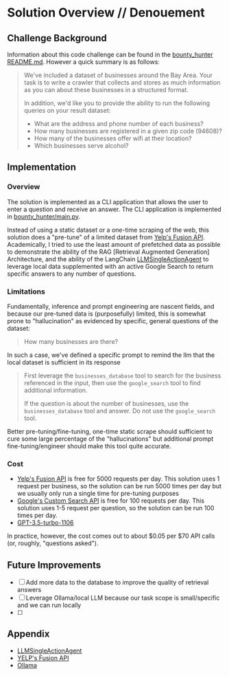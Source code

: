 # Solution Overview // Denouement

## Challenge Background

Information about this code challenge can be found in the [bounty_hunter README.md](./bounty_hunter/README.md). However a quick summary is as follows:

> We've included a dataset of businesses around the Bay Area. Your task is to
> write a crawler that collects and stores as much information as you
> can about these businesses in a structured format.
>
> In addition, we'd like you to provide the ability to run the following queries
> on your result dataset:
>
> - What are the address and phone number of each business?
> - How many businesses are registered in a given zip code (94608)?
> - How many of the businesses offer wifi at their location?
> - Which businesses serve alcohol?

## Implementation

### Overview

The solution is implemented as a CLI application that allows the user to enter a question and receive an answer. The CLI application is implemented in [bounty_hunter/main.py](./bounty_hunter/main.py).

Instead of using a static dataset or a one-time scraping of the web, this solution does a "pre-tune" of a limited dataset from [Yelp's Fusion API](https://fusion.yelp.com/). Academically, I tried to use the least amount of prefetched data as possible to demonstrate the ability of the RAG [Retrieval Augmented Generation] Architecture, and the ability of the LangChain [LLMSingleActionAgent](https://blog.langchain.dev/custom-agents/) to leverage local data supplemented with an active Google Search to return specific answers to any number of questions.

### Limitations

Fundamentally, inference and prompt engineering are nascent fields, and because our pre-tuned data is (purposefully) limited, this is somewhat prone to "hallucination" as evidenced by specific, general questions of the dataset:

> How many businesses are there?

In such a case, we've defined a specific prompt to remind the llm that the local dataset is sufficient in its response

> First leverage the `businesses_database` tool to search for the business referenced in the input, then use the `google_search` tool to find additional information.
>
> If the question is about the number of businesses, use the `businesses_database` tool and answer. Do not use the `google_search` tool.

Better pre-tuning/fine-tuning, one-time static scrape should sufficient to cure some large percentage of the "hallucinations" but additional prompt fine-tuning/engineer should make this tool quite accurate.

### Cost

- [Yelp's Fusion API](https://fusion.yelp.com/) is free for 5000 requests per day. This solution uses 1 request per business, so the solution can be run 5000 times per day but we usually only run a single time for pre-tuning purposes
- [Google's Custom Search API](https://developers.google.com/custom-search/v1/overview) is free for 100 requests per day. This solution uses 1-5 request per question, so the solution can be run 100 times per day.
- [GPT-3.5-turbo-1106](https://platform.openai.com/docs/models/gpt-3-5)

In practice, however, the cost comes out to about $0.05 per $70 API calls (or, roughly, "questions asked").

## Future Improvements

- [ ] Add more data to the database to improve the quality of retrieval answers
- [ ] Leverage Ollama/local LLM because our task scope is small/specific and we can run locally
- [ ]

## Appendix

- [LLMSingleActionAgent](https://blog.langchain.dev/custom-agents/)
- [YELP's Fusion API](https://fusion.yelp.com/)
- [Ollama](https://github.com/jmorganca/ollama)
